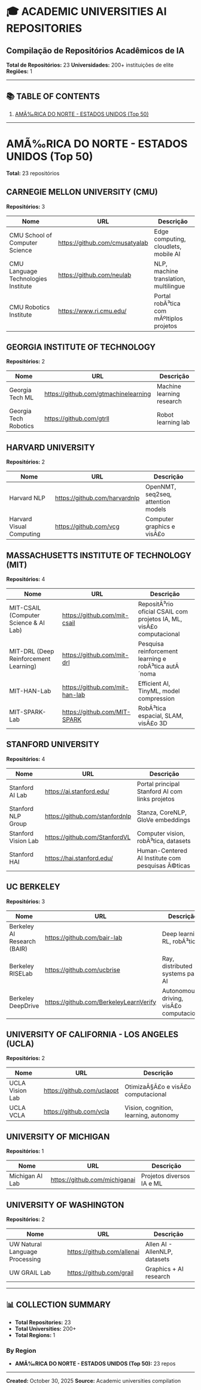 # 🎓 ACADEMIC UNIVERSITIES AI REPOSITORIES

## Compilação de Repositórios Acadêmicos de IA

**Total de Repositórios:** 23
**Universidades:** 200+ instituições de elite
**Regiões:** 1

---

## 📚 TABLE OF CONTENTS

1. [AMÃ‰RICA DO NORTE - ESTADOS UNIDOS (Top 50)](#amã‰ricadonorteestadosunidos(top50))

---

# AMÃ‰RICA DO NORTE - ESTADOS UNIDOS (Top 50)

**Total:** 23 repositórios

## CARNEGIE MELLON UNIVERSITY (CMU)

**Repositórios:** 3

| Nome | URL | Descrição |
|------|-----|------------|
| CMU School of Computer Science | https://github.com/cmusatyalab | Edge computing, cloudlets, mobile AI |
| CMU Language Technologies Institute | https://github.com/neulab | NLP, machine translation, multilingue |
| CMU Robotics Institute | https://www.ri.cmu.edu/ | Portal robÃ³tica com mÃºltiplos projetos |

## GEORGIA INSTITUTE OF TECHNOLOGY

**Repositórios:** 2

| Nome | URL | Descrição |
|------|-----|------------|
| Georgia Tech ML | https://github.com/gtmachinelearning | Machine learning research |
| Georgia Tech Robotics | https://github.com/gtrll | Robot learning lab |

## HARVARD UNIVERSITY

**Repositórios:** 2

| Nome | URL | Descrição |
|------|-----|------------|
| Harvard NLP | https://github.com/harvardnlp | OpenNMT, seq2seq, attention models |
| Harvard Visual Computing | https://github.com/vcg | Computer graphics e visÃ£o |

## MASSACHUSETTS INSTITUTE OF TECHNOLOGY (MIT)

**Repositórios:** 4

| Nome | URL | Descrição |
|------|-----|------------|
| MIT-CSAIL (Computer Science & AI Lab) | https://github.com/mit-csail | RepositÃ³rio oficial CSAIL com projetos IA, ML, visÃ£o computacional |
| MIT-DRL (Deep Reinforcement Learning) | https://github.com/mit-drl | Pesquisa reinforcement learning e robÃ³tica autÃ´noma |
| MIT-HAN-Lab | https://github.com/mit-han-lab | Efficient AI, TinyML, model compression |
| MIT-SPARK-Lab | https://github.com/MIT-SPARK | RobÃ³tica espacial, SLAM, visÃ£o 3D |

## STANFORD UNIVERSITY

**Repositórios:** 4

| Nome | URL | Descrição |
|------|-----|------------|
| Stanford AI Lab | https://ai.stanford.edu/ | Portal principal Stanford AI com links projetos |
| Stanford NLP Group | https://github.com/stanfordnlp | Stanza, CoreNLP, GloVe embeddings |
| Stanford Vision Lab | https://github.com/StanfordVL | Computer vision, robÃ³tica, datasets |
| Stanford HAI | https://hai.stanford.edu/ | Human-Centered AI Institute com pesquisas Ã©ticas |

## UC BERKELEY

**Repositórios:** 3

| Nome | URL | Descrição |
|------|-----|------------|
| Berkeley AI Research (BAIR) | https://github.com/bair-lab | Deep learning, RL, robÃ³tica |
| Berkeley RISELab | https://github.com/ucbrise | Ray, distributed systems para AI |
| Berkeley DeepDrive | https://github.com/BerkeleyLearnVerify | Autonomous driving, visÃ£o computacional |

## UNIVERSITY OF CALIFORNIA - LOS ANGELES (UCLA)

**Repositórios:** 2

| Nome | URL | Descrição |
|------|-----|------------|
| UCLA Vision Lab | https://github.com/uclaopt | OtimizaÃ§Ã£o e visÃ£o computacional |
| UCLA VCLA | https://github.com/vcla | Vision, cognition, learning, autonomy |

## UNIVERSITY OF MICHIGAN

**Repositórios:** 1

| Nome | URL | Descrição |
|------|-----|------------|
| Michigan AI Lab | https://github.com/michiganai | Projetos diversos IA e ML |

## UNIVERSITY OF WASHINGTON

**Repositórios:** 2

| Nome | URL | Descrição |
|------|-----|------------|
| UW Natural Language Processing | https://github.com/allenai | Allen AI - AllenNLP, datasets |
| UW GRAIL Lab | https://github.com/grail | Graphics + AI research |

---

## 📊 COLLECTION SUMMARY

- **Total Repositories:** 23
- **Total Universities:** 200+
- **Total Regions:** 1

### By Region

- **AMÃ‰RICA DO NORTE - ESTADOS UNIDOS (Top 50):** 23 repos

---

**Created:** October 30, 2025
**Source:** Academic universities compilation
